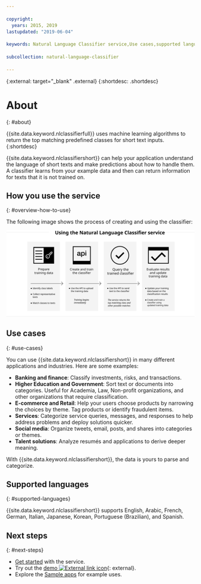 ```yaml
---

copyright:
  years: 2015, 2019
lastupdated: "2019-06-04"

keywords: Natural Language Classifier service,Use cases,supported languages,language support

subcollection: natural-language-classifier

---
```


{:external: target="_blank" .external}
{:shortdesc: .shortdesc}

# About
{: #about}

{{site.data.keyword.nlclassifierfull}} uses machine learning algorithms to return the top matching predefined classes for short text inputs.
{:shortdesc}

{{site.data.keyword.nlclassifiershort}} can help your application understand the language of short texts and make predictions about how to handle them. A classifier learns from your example data and then can return information for texts that it is not trained on.

## How you use the service
{: #overview-how-to-use}

The following image shows the process of creating and using the classifier:

![Classification process](images/classifier_process.svg)

## Use cases
{: #use-cases}

You can use {{site.data.keyword.nlclassifiershort}} in many different applications and industries. Here are some examples:

- **Banking and finance**: Classify investments, risks, and transactions.
- **Higher Education and Government**: Sort text or documents into categories. Useful for Academia, Law, Non-profit organizations, and other organizations that require classification.
- **E-commerce and Retail**: Help your users choose products by narrowing the choices by theme. Tag products or identify fraudulent items.
- **Services**: Categorize service queries, messages, and responses to help address problems and deploy solutions quicker.
- **Social media**: Organize tweets, email, posts, and shares into categories or themes.
- **Talent solutions**: Analyze resum&eacute;s and applications to derive deeper meaning.

With {{site.data.keyword.nlclassifiershort}}, the data is yours to parse and categorize.

## Supported languages
{: #supported-languages}

{{site.data.keyword.nlclassifiershort}} supports English, Arabic, French, German, Italian, Japanese, Korean, Portuguese (Brazilian), and Spanish.

## Next steps
{: #next-steps}

- [Get started](/docs/services/natural-language-classifier?topic=natural-language-classifier-natural-language-classifier#natural-language-classifier) with the service.
- Try out the [demo ![External link icon](../../icons/launch-glyph.svg "External link icon")](http://ibm.biz/Bdzqug){: external}.
- Explore the [Sample apps](/docs/services/natural-language-classifier?topic=natural-language-classifier-sample-applications#sample-applications) for example uses.
